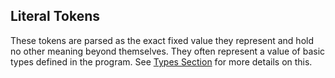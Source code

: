 ## Literal Tokens

These tokens are parsed as the exact fixed value they represent and hold no other meaning beyond themselves. They often represent a value of basic types defined in the program. See [Types Section](#type) for more details on this.